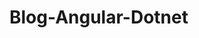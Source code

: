 # Blog-Angular-Dotnet
<!-- Account EndPoints
POST api/Account/register - create new user
POST api/Account/login - allows existing user login

Blog EDPS
POST api/Blog - create new blog (needs auth)
GET api/Blog - gets all of blogs page by page
GET api/Blog/famous - get top 6 most talked about blogs
GET api/Blog/:id - get the given blog
GET api/Blog/user/:id - get all blogs by user
DELETE api/Blog/:id - delete existing blog (needs auth)

Blog Comment EDPS
POST api/BlogComment - create new blog comment (needs auth)
DELETE api/BlogCommemt/:id - delete given blog comment (needs auth)
GET api/BlogComment/:Blogid - load all blog comments for a blog

Photo EDPS
POST api/Photo - upload photo (needs auth)
DELETE api/Photo - delete photo (needs auth)
GET api/Photo - get all of user's photo's (needs auth)
GET api/Photo/:id - get photo -->

<!-- Database Info:

Tables
Users
Blogs
BlogComments
Photo

Schemas
aggregate

Views
Blog
BlogComment

Types
AccountType
BlogCommentType
BlogType
PhotoType

Stored Procedures (Reusable SQL code invoked by API)
Account_GetByUsername
Account_Insert
Blog_Delete
Blog_Get
Blog_GetAll
Blog_GetAllFamous
Blog_GetByUserId
Blog_Upsert
BlogComment_Delete
BlogComment_GetAll
Photo_Delete
Photo_Get
Photo_GetByUserId
Photo_Insert -->
